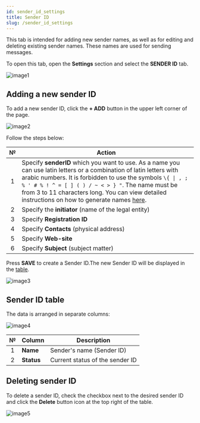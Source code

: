 ```yaml
---
id: sender_id_settings
title: Sender ID
slug: /sender_id_settings
---
```


This tab is intended for adding new sender names, as well as for editing and deleting existing sender names. These names are used for sending messages.

To open this tab, open the **Settings** section and select the **SENDER ID** tab.

![image1](/img/instruction/sms/settings/sender_id_settings/image1.png)

## Adding a new sender ID

To add a new sender ID, click the **+ ADD** button in the upper left corner of the page.

![image2](/img/instruction/sms/settings/sender_id_settings/image2.png)

Follow the steps below:

|  №  | Action |
| :-: | ------ |
| 1 | Specify **senderID** which you want to use. As a name you can use latin letters or a combination of latin letters with arabic numbers. It is forbidden to use the symbols `\{ \| , ; % ' # % ! ^ = [ ] ( ) / ~ < > } "`. The name must be from 3 to 11 characters long. You can view detailed instructions on how to generate names [here](/docs/external/create_sender_id.md). |
| 2 | Specify the **initiator** (name of the legal entity) |
| 3 | Specify **Registration ID** |
| 4 | Specify **Contacts** (physical address) |
| 5 | Specify **Web-site** |
| 6 | Specify **Subject** (subject matter) |

Press **SAVE** to create a Sender ID.The new Sender ID will be displayed in the [table](#sender-id-table).

![image3](/img/instruction/sms/settings/sender_id_settings/image3.png)

## Sender ID table

The data is arranged in separate columns:

![image4](/img/instruction/sms/settings/sender_id_settings/image4.png)

|  №  | Column | Description |
| :-: | ------ | ----------- |
| 1 | **Name** | Sender's name (Sender ID) |
| 2 | **Status** | Current status of the sender ID |

## Deleting sender ID

To delete a sender ID, check the checkbox next to the desired sender ID and click the **Delete** button icon at the top right of the table.

![image5](/img/instruction/sms/settings/sender_id_settings/image5.png)
